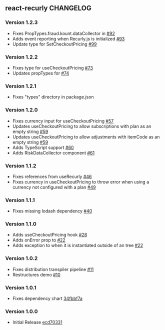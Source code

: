 ## react-recurly CHANGELOG

### Version 1.2.3

- Fixes PropTypes.fraud.kount.dataCollector in <Provider /> [#92][92]
- Adds event reporting when Recurly.js is initialized [#93][93]
- Update type for SetCheckoutPricing [#99][99]

### Version 1.2.2

- Fixes type for useCheckoutPricing [#73][73]
- Updates propTypes for <RecurlyProvider /> [#74][74]

### Version 1.2.1

- Fixes "types" directory in package.json

### Version 1.2.0

- Fixes currency input for useCheckoutPricing [#57][57]
- Updates useCheckoutPricing to allow subscriptions with plan as an empty string [#59][59]
- Updates useCheckoutPricing to allow adjustments with itemCode as an empty string [#59][59]
- Adds TypeScript support [#60][60]
- Adds RiskDataCollector component [#61][61]

### Version 1.1.2

- Fixes references from useRecurly [#46][46]
- Fixes currency in useCheckoutPricing to throw error when using a currency not configured with a plan [#49][49]

### Version 1.1.1

- Fixes missing lodash dependency [#40][40]

### Version 1.1.0

- Adds useCheckoutPricing hook [#28][28]
- Adds onError prop to <ThreeDSecureAction /> [#22][22]
- Adds exception to <Element /> when it is instantiated outside of an <Elements /> tree [#22][22]

### Version 1.0.2

- Fixes distribution transpiler pipeline [#11][11]
- Restructures demo [#10][10]

### Version 1.0.1

- Fixes dependency chart [34fbbf7a][34fbbf7a]

### Version 1.0.0

- Initial Release [ecd70331][ecd70331]

[99]: https://github.com/recurly/react-recurly/pull/99/commits/052a8f5d40cb469b94229bb9ae2135c5998e9caf
[93]: https://github.com/recurly/react-recurly/pull/93/commits/0b6c128f7e4b0d4afcd7d8519d4ff89658b0a060
[92]: https://github.com/recurly/react-recurly/pull/92/commits/f3059af42f1a97179a3219daf8d7edbe33b11972
[74]: https://github.com/recurly/react-recurly/pull/74/commits/05c4d739d5b577084fcc8ec43e4e5989ef37c5a2
[73]: https://github.com/recurly/react-recurly/pull/73/commits/05c4d739d5b577084fcc8ec43e4e5989ef37c5a2
[61]: https://github.com/recurly/react-recurly/pull/61/commits/05c4d739d5b577084fcc8ec43e4e5989ef37c5a2
[60]: https://github.com/recurly/react-recurly/pull/60/commits/5425f5f2f90e40a1e6585e74cd0e0b57e72a6057
[59]: https://github.com/recurly/react-recurly/pull/59/commits/09b8a23a3f4e7e8608bee4f7fb4583a3a5d7e42f
[57]: https://github.com/recurly/react-recurly/pull/57/commits/26e33efc7bf926205eab6f7bcaad69a4036b3cc8
[49]: https://github.com/recurly/react-recurly/commit/6ae4129b8ccc3d9df68e759cb67098667537ad03
[46]: https://github.com/recurly/react-recurly/commit/3bf0d5349a325993b4ae2b7dfde8ab0fbe2a1085
[40]: https://github.com/recurly/react-recurly/commit/0bba8f01d7e6a7ec0877ecbbc30e3a4627bbc501
[28]: https://github.com/recurly/react-recurly/commit/7c467341d2571d2d26f59621af30cd8c598e726b
[22]: https://github.com/recurly/react-recurly/commit/afb8a4ef665bf5ed6ab3ef8945e299619f769504
[11]: https://github.com/recurly/react-recurly/commit/46f892b18323166d14572347b2194096300f6c62
[10]: https://github.com/recurly/react-recurly/commit/00258f746ad57ea77078f7ceb037608787e2e8ef
[34fbbf7a]: https://github.com/recurly/react-recurly/commit/34fbbf7ac7bac95b480680d2d89d95cc11eddfdf
[ecd70331]: https://github.com/recurly/react-recurly/commit/ecd7033104e4889fea867b4a41c59a96b3b6b519
